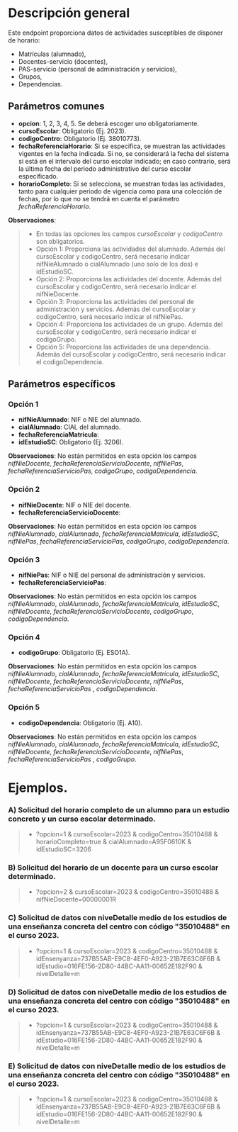 # Descripción general

Este endpoint proporciona datos de actividades susceptibles de disponer de horario:
* Matrículas (alumnado),
* Docentes-servicio (docentes),
* PAS-servicio (personal de administración y servicios),
* Grupos,
* Dependencias.

## Parámetros comunes
* **opcion**: 1, 2, 3, 4, 5. Se deberá escoger uno obligatoriamente.
* **cursoEscolar**: Obligatorio (Ej. 2023).
* **codigoCentro**: Obligatorio (Ej. 38010773).
* **fechaReferenciaHorario**: Si se especifica, se muestran las actividades vigentes en la fecha indicada. Si no, se considerará la fecha del sistema si está en el intervalo del curso escolar indicado; en caso contrario, será la última fecha del periodo administrativo del curso escolar especificado.
* **horarioCompleto**: Si se selecciona, se muestran todas las actividades, tanto para cualquier periodo de vigencia como para una colección de fechas, por lo que no se tendrá en cuenta el parámetro _fechaReferenciaHorario_.

**Observaciones**:
>* En todas las opciones los campos _cursoEscolar_ y _codigoCentro_ son obligatorios.
>* Opción 1: Proporciona las actividades del alumnado. Además del cursoEscolar y codigoCentro, será necesario indicar nifNieAlumnado o cialAlumnado (uno solo de los dos) e idEstudioSC.
>* Opción 2: Proporciona las actividades del docente. Además del cursoEscolar y codigoCentro, será necesario indicar el nifNieDocente.
>* Opción 3: Proporciona las actividades del personal de administración y servicios. Además del cursoEscolar y codigoCentro, será necesario indicar el nifNiePas.
>* Opción 4: Proporciona las actividades de un grupo. Además del cursoEscolar y codigoCentro, será necesario indicar el codigoGrupo.
>* Opción 5: Proporciona las actividades de una dependencia. Además del cursoEscolar y codigoCentro, será necesario indicar el codigoDependencia.

## Parámetros específicos

### Opción 1
* **nifNieAlumnado**: NIF o NIE del alumnado.
* **cialAlumnado**: CIAL del alumnado.
* **fechaReferenciaMatricula**:
* **idEstudioSC**: Obligatorio (Ej. 3206).

**Observaciones**: No están permitidos en esta opción los campos _nifNieDocente_, _fechaReferenciaServicioDocente_, _nifNiePas_, _fechaReferenciaServicioPas_, _codigoGrupo_, _codigoDependencia_.

### Opción 2
* **nifNieDocente**: NIF o NIE del docente.
* **fechaReferenciaServicioDocente**:

**Observaciones**: No están permitidos en esta opción los campos _nifNieAlumnado_, _cialAlumnado_, _fechaReferenciaMatricula_, _idEstudioSC_, _nifNiePas_, _fechaReferenciaServicioPas_, _codigoGrupo_, _codigoDependencia_.

### Opción 3
* **nifNiePas**: NIF o NIE del personal de administración y servicios.
* **fechaReferenciaServicioPas**:

**Observaciones**: No están permitidos en esta opción los campos _nifNieAlumnado_, _cialAlumnado_, _fechaReferenciaMatricula_, _idEstudioSC_, _nifNieDocente_, _fechaReferenciaServicioDocente_, _codigoGrupo_, _codigoDependencia_.

### Opción 4
* **codigoGrupo**: Obligatorio (Ej. ESO1A).

**Observaciones**: No están permitidos en esta opción los campos _nifNieAlumnado_, _cialAlumnado_, _fechaReferenciaMatricula_, _idEstudioSC_, _nifNieDocente_, _fechaReferenciaServicioDocente_, _nifNiePas_, _fechaReferenciaServicioPas_ , _codigoDependencia_.

### Opción 5
* **codigoDependencia**: Obligatorio (Ej. A10).

**Observaciones**: No están permitidos en esta opción los campos _nifNieAlumnado_, _cialAlumnado_, _fechaReferenciaMatricula_, _idEstudioSC_, _nifNieDocente_, _fechaReferenciaServicioDocente_, _nifNiePas_, _fechaReferenciaServicioPas_ , _codigoGrupo_.

# Ejemplos.
### A) Solicitud del horario completo de un alumno para un estudio concreto y un curso escolar determinado.
> * ?opcion=1 & cursoEscolar=2023 & codigoCentro=35010488 & horarioCompleto=true & cialAlumnado=A95F0610K & idEstudioSC=3206

### B) Solicitud del horario de un docente para un curso escolar determinado.
> * ?opcion=2 & cursoEscolar=2023 & codigoCentro=35010488 & nifNieDocente=00000001R

### C) Solicitud de datos con niveDetalle medio de los estudios de una enseñanza concreta del centro con código "35010488" en el curso 2023. 
> * ?opcion=1 & cursoEscolar=2023 & codigoCentro=35010488 & idEnsenyanza=737B55AB-E9C8-4EF0-A923-21B7E63C6F6B & idEstudio=016FE156-2D80-44BC-AA11-00652E182F90 & nivelDetalle=m

### D) Solicitud de datos con niveDetalle medio de los estudios de una enseñanza concreta del centro con código "35010488" en el curso 2023. 
> * ?opcion=1 & cursoEscolar=2023 & codigoCentro=35010488 & idEnsenyanza=737B55AB-E9C8-4EF0-A923-21B7E63C6F6B & idEstudio=016FE156-2D80-44BC-AA11-00652E182F90 & nivelDetalle=m

### E) Solicitud de datos con niveDetalle medio de los estudios de una enseñanza concreta del centro con código "35010488" en el curso 2023. 
> * ?opcion=1 & cursoEscolar=2023 & codigoCentro=35010488 & idEnsenyanza=737B55AB-E9C8-4EF0-A923-21B7E63C6F6B & idEstudio=016FE156-2D80-44BC-AA11-00652E182F90 & nivelDetalle=m
